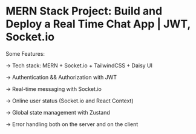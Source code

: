# MERN Stack Project: Build and Deploy a Real Time Chat App | JWT, Socket.io
Some Features:

-> Tech stack: MERN + Socket.io + TailwindCSS + Daisy UI

-> Authentication && Authorization with JWT

-> Real-time messaging with Socket.io

-> Online user status (Socket.io and React Context)

-> Global state management with Zustand

-> Error handling both on the server and on the client
